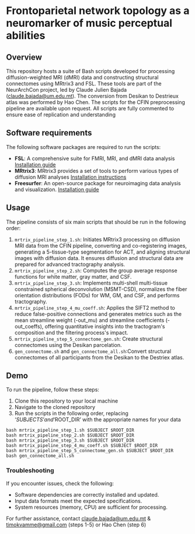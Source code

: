 # Frontoparietal network topology as a neuromarker of music perceptual abilities

## Overview

This repository hosts a suite of Bash scripts developed for processing diffusion-weighted MRI (dMRI) data and constructing structural connectomes using MRtrix3 and FSL. These tools are part of the NeurArchCon project, led by Claude Julien Bajada (claude.bajada@um.edu.mt). The conversion from Desikan to Destrieux atlas was performed by Hao Chen. The scripts for the CFIN preprocessing pipeline are available upon request. All scripts are fully commented to ensure ease of replication and understanding

## Software requirements

The following software packages are required to run the scripts:

- **FSL**: A comprehensive suite for FMRI, MRI, and dMRI data analysis [Installation guide](https://fsl.fmrib.ox.ac.uk/fsl/fslwiki/FslInstallation)
- **MRtrix3**: MRtrix3 provides a set of tools to perform various types of diffusion MRI analyses [Installation instructions](https://www.mrtrix.org/)
- **Freesurfer**: An open-source package for neuroimaging data analysis and visualization. [Installation guide](https://surfer.nmr.mgh.harvard.edu/fswiki/DownloadAndInstall)

## Usage

The pipeline consists of six main scripts that should be run in the following order:

1. ``mrtrix_pipeline_step_1.sh``: Initiates MRtrix3 processing on diffusion MRI data from the CFIN pipeline, converting and co-registering images, generating a 5-tissue-type segmentation for ACT, and aligning structural images with diffusion data. It ensures diffusion and structural data are prepared for advanced tractography analysis.
2. ``mrtrix_pipeline_step_2.sh``: Computes the group average response functions for white matter, gray matter, and CSF.
3. ``mrtrix_pipeline_step_3.sh``: Implements multi-shell multi-tissue constrained spherical deconvolution (MSMT-CSD), normalizes the fiber orientation distributions (FODs) for WM, GM, and CSF, and performs tractography.
4. ``mrtrix_pipeline_step_4_mu_coeff.sh``: Applies the SIFT2 method to reduce false-positive connections and generates metrics such as the mean streamline weight (-out_mu) and streamline coefficients (-out_coeffs), offering quantitative insights into the tractogram's composition and the filtering process's impact.
5. ``mrtrix_pipeline_step_5_connectome_gen.sh``: Create structural connectomes using the Desikan parcelation.
6. ``gen_connectome.sh`` and ``gen_connectome_all.sh``:Convert structural connectomes of all participants from the Desikan to the Destriex atlas.


## Demo

To run the pipeline, follow these steps:

1. Clone this repository to your local machine
2. Navigate to the cloned repository
3. Run the scripts in the following order, replacing ‘$SUBJECTS’ and ‘$ROOT_DIR’ with the appropriate names for your data

```
bash mrtrix_pipeline_step_1.sh $SUBJECT $ROOT_DIR
bash mrtrix_pipeline_step_2.sh $SUBJECT $ROOT_DIR
bash mrtrix_pipeline_step_3.sh $SUBJECT $ROOT_DIR
bash mrtrix_pipeline_step_4_mu_coeff.sh $SUBJECT $ROOT_DIR
bash mrtrix_pipeline_step_5_connectome_gen.sh $SUBJECT $ROOT_DIR
bash gen_connectome_all.sh
```
### Troubleshooting

If you encounter issues, check the following:

- Software dependencies are correctly installed and updated.
- Input data formats meet the expected specifications.
- System resources (memory, CPU) are sufficient for processing.

For further assistance, contact claude.bajada@um.edu.mt & timokvamme@gmail.com (steps 1-5) or Hao Chen (step 6) 

